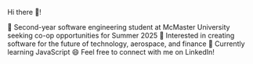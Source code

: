 Hi there 👋!

👋 Second-year software engineering student at McMaster University seeking co-op opportunities for Summer 2025 
🚀 Interested in creating software for the future of technology, aerospace, and finance 
🌱 Currently learning JavaScript 
😄 Feel free to connect with me on LinkedIn!

